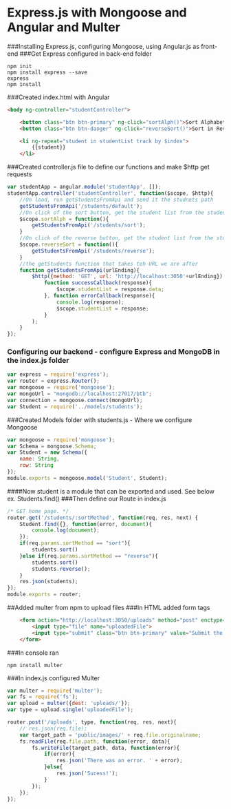 # Express.js with Mongoose and Angular and Multer
###Installing Express.js, configuring Mongoose, using Angular.js as front-end
###Get Express configured in back-end folder
```
npm init
npm install express --save
express
npm install
```
###Created index.html with Angular
```html
<body ng-controller="studentController">

	<button class="btn btn-primary" ng-click="sortAlph()">Sort Alphabetically</button>
	<button class="btn btn-danger" ng-click="reverseSort()">Sort in Reverse</button>

	<li ng-repeat="student in studentList track by $index">
		{{student}}
	</li>
```
###Created controller.js file to define our functions and make $http get requests
```js
var studentApp = angular.module('studentApp', []);
studentApp.controller('studentController', function($scope, $http){
	//On load, run getStudentsFromApi and send it the studnets path
	getStudentsFromApi('/students/default');	
	//On click of the sort button, get the student list from the students path
	$scope.sortAlph = function(){
		getStudentsFromApi('/students/sort');	
	}
	//On click of the reverse button, get the student list from the studetns/reverse path
	$scope.reverseSort = function(){
		getStudentsFromApi('/students/reverse');
	}
	//the getStudents function that takes teh URL we are after
	function getStudentsFromApi(urlEnding){
		$http({method: 'GET', url: 'http://localhost:3050'+urlEnding}).then(
			function successCallback(response){
				$scope.studentList = response.data;
			}, function errorCallback(response){
				console.log(response);
				$scope.studentList = response;
			}
		);
	}
});
```
### Configuring our backend - configure Express and MongoDB in the index.js folder
```js
var express = require('express');
var router = express.Router();
var mongoose = require('mongoose');
var mongoUrl = "mongodb://localhost:27017/btb";
var connection = mongoose.connect(mongoUrl);
var Student = require('../models/students');
```
###Created Models folder with students.js - Where we configure Mongoose
```js
var mongoose = require('mongoose');
var Schema = mongoose.Schema;
var Student = new Schema({
	name: String,
	row: String
});
module.exports = mongoose.model('Student', Student);
```
####Now student is a module that can be exported and used. See below ex. Students.find()
###Then define our Route in index.js
```js
/* GET home page. */
router.get('/students/:sortMethod', function(req, res, next) {
	Student.find({}, function(error, document){
		console.log(document);
	});
	if(req.params.sortMethod == "sort"){
		students.sort()	
	}else if(req.params.sortMethod == "reverse"){
		students.sort()	
	  	students.reverse();
  	}
  	res.json(students);
});
module.exports = router;
```
##Added multer from npm to upload files
###In HTML added form tags
```html
	<form action="http://localhost:3050/uploads" method="post" enctype="multipart/form-data">
		<input type="file" name="uploadedFile">
		<input type="submit" class="btn btn-primary" value="Submit the file">
	</form>
```
###In console ran
```
npm install multer
```
###In index.js configured Multer
```js
var multer = require('multer');
var fs = require('fs');
var upload = multer({dest: 'uploads/'});
var type = upload.single('uploadedFile');

router.post('/uploads', type, function(req, res, next){
	// res.json(req.file);
	var target_path = 'public/images/' + req.file.originalname;
	fs.readFile(req.file.path, function(error, data){
		fs.writeFile(target_path, data, function(error){
			if(error){
				res.json('There was an error. ' + error);
			}else{
				res.json('Sucess!');
			}
		});
	});
});
```

